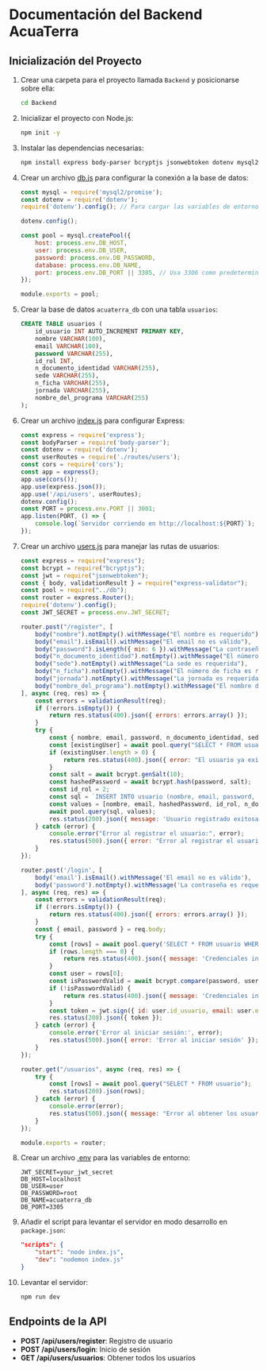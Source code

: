 # Documentación del Backend AcuaTerra

## Inicialización del Proyecto

1. Crear una carpeta para el proyecto llamada `Backend` y posicionarse sobre ella:
    ```sh
    cd Backend
    ```

2. Inicializar el proyecto con Node.js:
    ```sh
    npm init -y
    ```

3. Instalar las dependencias necesarias:
    ```sh
    npm install express body-parser bcryptjs jsonwebtoken dotenv mysql2
    ```

4. Crear un archivo [db.js](http://_vscodecontentref_/1) para configurar la conexión a la base de datos:
    ```javascript
    const mysql = require('mysql2/promise');
    const dotenv = require('dotenv');
    require('dotenv').config(); // Para cargar las variables de entorno desde el archivo .env

    dotenv.config();

    const pool = mysql.createPool({
        host: process.env.DB_HOST,
        user: process.env.DB_USER,
        password: process.env.DB_PASSWORD,
        database: process.env.DB_NAME,
        port: process.env.DB_PORT || 3305, // Usa 3306 como predeterminado si no se especifica en el .env
    });

    module.exports = pool;
    ```

5. Crear la base de datos `acuaterra_db` con una tabla `usuarios`:
    ```sql
    CREATE TABLE usuarios (
        id_usuario INT AUTO_INCREMENT PRIMARY KEY,
        nombre VARCHAR(100),
        email VARCHAR(100),
        password VARCHAR(255),
        id_rol INT,
        n_documento_identidad VARCHAR(255),
        sede VARCHAR(255),
        n_ficha VARCHAR(255),
        jornada VARCHAR(255),
        nombre_del_programa VARCHAR(255)
    );
    ```

6. Crear un archivo [index.js](http://_vscodecontentref_/2) para configurar Express:
    ```javascript
    const express = require('express');
    const bodyParser = require('body-parser');
    const dotenv = require('dotenv');
    const userRoutes = require('./routes/users');
    const cors = require('cors');
    const app = express();
    app.use(cors());
    app.use(express.json());
    app.use('/api/users', userRoutes);
    dotenv.config();
    const PORT = process.env.PORT || 3001;
    app.listen(PORT, () => {
        console.log(`Servidor corriendo en http://localhost:${PORT}`);
    });
    ```

7. Crear un archivo [users.js](http://_vscodecontentref_/3) para manejar las rutas de usuarios:
    ```javascript
    const express = require("express");
    const bcrypt = require("bcryptjs");
    const jwt = require("jsonwebtoken");
    const { body, validationResult } = require("express-validator");
    const pool = require("../db");
    const router = express.Router();
    require('dotenv').config();
    const JWT_SECRET = process.env.JWT_SECRET;

    router.post("/register", [
        body("nombre").notEmpty().withMessage("El nombre es requerido"),
        body("email").isEmail().withMessage("El email no es válido"),
        body("password").isLength({ min: 6 }).withMessage("La contraseña debe tener al menos 6 caracteres"),
        body("n_documento_identidad").notEmpty().withMessage("El número de documento de identidad es requerido"),
        body("sede").notEmpty().withMessage("La sede es requerida"),
        body("n_ficha").notEmpty().withMessage("El número de ficha es requerido"),
        body("jornada").notEmpty().withMessage("La jornada es requerida"),
        body("nombre_del_programa").notEmpty().withMessage("El nombre del programa es requerido"),
    ], async (req, res) => {
        const errors = validationResult(req);
        if (!errors.isEmpty()) {
            return res.status(400).json({ errors: errors.array() });
        }
        try {
            const { nombre, email, password, n_documento_identidad, sede, n_ficha, jornada, nombre_del_programa } = req.body;
            const [existingUser] = await pool.query("SELECT * FROM usuario WHERE email = ?", [email]);
            if (existingUser.length > 0) {
                return res.status(400).json({ error: "El usuario ya existe" });
            }
            const salt = await bcrypt.genSalt(10);
            const hashedPassword = await bcrypt.hash(password, salt);
            const id_rol = 2;
            const sql = `INSERT INTO usuario (nombre, email, password, id_rol, n_documento_identidad, sede, n_ficha, jornada, nombre_del_programa) VALUES (?, ?, ?, ?, ?, ?, ?, ?, ?)`;
            const values = [nombre, email, hashedPassword, id_rol, n_documento_identidad, sede, n_ficha, jornada, nombre_del_programa];
            await pool.query(sql, values);
            res.status(200).json({ message: 'Usuario registrado exitosamente' });
        } catch (error) {
            console.error("Error al registrar el usuario:", error);
            res.status(500).json({ error: "Error al registrar el usuario" });
        }
    });

    router.post('/login', [
        body('email').isEmail().withMessage('El email no es válido'),
        body('password').notEmpty().withMessage('La contraseña es requerida')
    ], async (req, res) => {
        const errors = validationResult(req);
        if (!errors.isEmpty()) {
            return res.status(400).json({ errors: errors.array() });
        }
        const { email, password } = req.body;
        try {
            const [rows] = await pool.query('SELECT * FROM usuario WHERE email = ?', [email]);
            if (rows.length === 0) {
                return res.status(400).json({ message: 'Credenciales inválidas' });
            }
            const user = rows[0];
            const isPasswordValid = await bcrypt.compare(password, user.password);
            if (!isPasswordValid) {
                return res.status(400).json({ message: 'Credenciales inválidas' });
            }
            const token = jwt.sign({ id: user.id_usuario, email: user.email }, JWT_SECRET, { expiresIn: '1h' });
            res.status(200).json({ token });
        } catch (error) {
            console.error('Error al iniciar sesión:', error);
            res.status(500).json({ error: 'Error al iniciar sesión' });
        }
    });

    router.get("/usuarios", async (req, res) => {
        try {
            const [rows] = await pool.query("SELECT * FROM usuario");
            res.status(200).json(rows);
        } catch (error) {
            console.error(error);
            res.status(500).json({ message: "Error al obtener los usuarios" });
        }
    });

    module.exports = router;
    ```

8. Crear un archivo [.env](http://_vscodecontentref_/4) para las variables de entorno:
    ```
    JWT_SECRET=your_jwt_secret
    DB_HOST=localhost
    DB_USER=user
    DB_PASSWORD=root
    DB_NAME=acuaterra_db
    DB_PORT=3305
    ```

9. Añadir el script para levantar el servidor en modo desarrollo en `package.json`:
    ```json
    "scripts": {
        "start": "node index.js",
        "dev": "nodemon index.js"
    }
    ```

10. Levantar el servidor:
    ```sh
    npm run dev
    ```

## Endpoints de la API

- **POST /api/users/register**: Registro de usuario
- **POST /api/users/login**: Inicio de sesión
- **GET /api/users/usuarios**: Obtener todos los usuarios